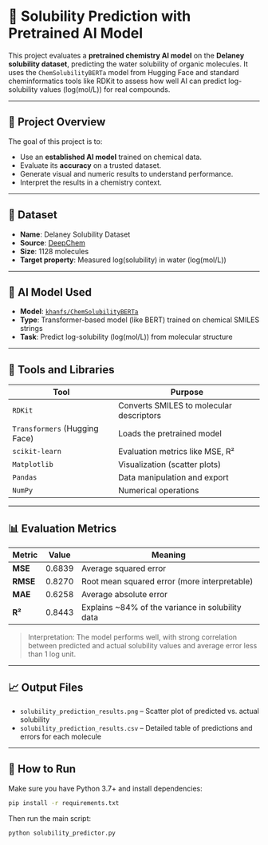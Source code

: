 # 🔬 Solubility Prediction with Pretrained AI Model

This project evaluates a **pretrained chemistry AI model** on the **Delaney solubility dataset**, predicting the water solubility of organic molecules. It uses the `ChemSolubilityBERTa` model from Hugging Face and standard cheminformatics tools like RDKit to assess how well AI can predict log-solubility values (log(mol/L)) for real compounds.

---

## 📁 Project Overview

The goal of this project is to:

- Use an **established AI model** trained on chemical data.
- Evaluate its **accuracy** on a trusted dataset.
- Generate visual and numeric results to understand performance.
- Interpret the results in a chemistry context.

---

## 🧪 Dataset

- **Name**: Delaney Solubility Dataset
- **Source**: [DeepChem](https://deepchemdata.s3.amazonaws.com/datasets/delaney-processed.csv)
- **Size**: 1128 molecules
- **Target property**: Measured log(solubility) in water (log(mol/L))

---

## 🤖 AI Model Used

- **Model**: [`khanfs/ChemSolubilityBERTa`](https://huggingface.co/khanfs/ChemSolubilityBERTa)
- **Type**: Transformer-based model (like BERT) trained on chemical SMILES strings
- **Task**: Predict log-solubility (log(mol/L)) from molecular structure

---

## 🧰 Tools and Libraries

| Tool | Purpose |
|------|---------|
| `RDKit` | Converts SMILES to molecular descriptors |
| `Transformers` (Hugging Face) | Loads the pretrained model |
| `scikit-learn` | Evaluation metrics like MSE, R² |
| `Matplotlib` | Visualization (scatter plots) |
| `Pandas` | Data manipulation and export |
| `NumPy` | Numerical operations |

---

## 📊 Evaluation Metrics

| Metric | Value | Meaning |
|--------|-------|---------|
| **MSE** | 0.6839 | Average squared error |
| **RMSE** | 0.8270 | Root mean squared error (more interpretable) |
| **MAE** | 0.6258 | Average absolute error |
| **R²** | 0.8443 | Explains ~84% of the variance in solubility data |

> Interpretation: The model performs well, with strong correlation between predicted and actual solubility values and average error less than 1 log unit.

---

## 📈 Output Files

- `solubility_prediction_results.png` – Scatter plot of predicted vs. actual solubility
- `solubility_prediction_results.csv` – Detailed table of predictions and errors for each molecule

---

## 🚀 How to Run

Make sure you have Python 3.7+ and install dependencies:

```bash
pip install -r requirements.txt
```
Then run the main script:

```bash
python solubility_predictor.py
```
